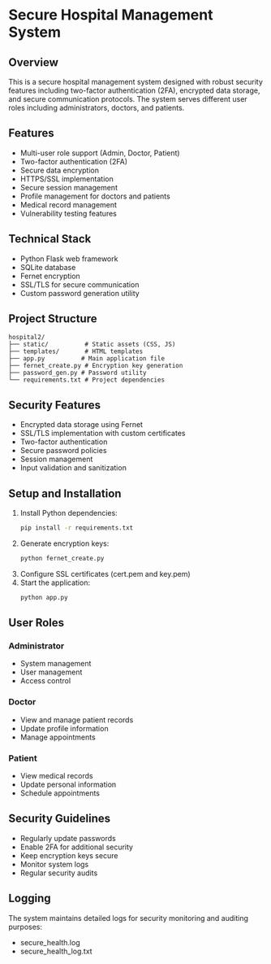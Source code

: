 # Secure Hospital Management System

## Overview
This is a secure hospital management system designed with robust security features including two-factor authentication (2FA), encrypted data storage, and secure communication protocols. The system serves different user roles including administrators, doctors, and patients.

## Features
- Multi-user role support (Admin, Doctor, Patient)
- Two-factor authentication (2FA)
- Secure data encryption
- HTTPS/SSL implementation
- Secure session management
- Profile management for doctors and patients
- Medical record management
- Vulnerability testing features

## Technical Stack
- Python Flask web framework
- SQLite database
- Fernet encryption
- SSL/TLS for secure communication
- Custom password generation utility

## Project Structure
```
hospital2/
├── static/          # Static assets (CSS, JS)
├── templates/       # HTML templates
├── app.py          # Main application file
├── fernet_create.py # Encryption key generation
├── password_gen.py # Password utility
└── requirements.txt # Project dependencies
```

## Security Features
- Encrypted data storage using Fernet
- SSL/TLS implementation with custom certificates
- Two-factor authentication
- Secure password policies
- Session management
- Input validation and sanitization

## Setup and Installation
1. Install Python dependencies:
   ```bash
   pip install -r requirements.txt
   ```
2. Generate encryption keys:
   ```bash
   python fernet_create.py
   ```
3. Configure SSL certificates (cert.pem and key.pem)
4. Start the application:
   ```bash
   python app.py
   ```

## User Roles
### Administrator
- System management
- User management
- Access control

### Doctor
- View and manage patient records
- Update profile information
- Manage appointments

### Patient
- View medical records
- Update personal information
- Schedule appointments

## Security Guidelines
- Regularly update passwords
- Enable 2FA for additional security
- Keep encryption keys secure
- Monitor system logs
- Regular security audits

## Logging
The system maintains detailed logs for security monitoring and auditing purposes:
- secure_health.log
- secure_health_log.txt





